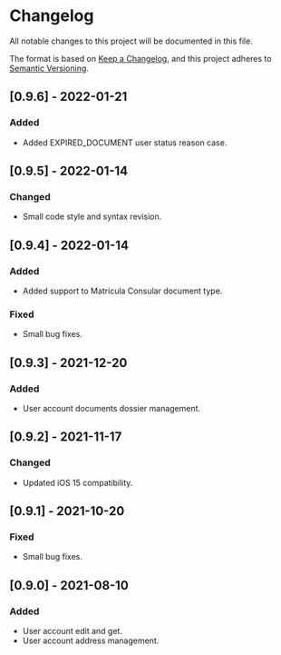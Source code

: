# Changelog
All notable changes to this project will be documented in this file.

The format is based on [Keep a Changelog](https://keepachangelog.com/en/1.0.0/),
and this project adheres to [Semantic Versioning](https://semver.org/spec/v2.0.0.html).

## [0.9.6] - 2022-01-21
### Added
- Added EXPIRED_DOCUMENT user status reason case.

## [0.9.5] - 2022-01-14
### Changed
- Small code style and syntax revision.

## [0.9.4] - 2022-01-14
### Added
- Added support to Matrícula Consular document type.
### Fixed
- Small bug fixes.

## [0.9.3] - 2021-12-20
### Added
- User account documents dossier management.

## [0.9.2] - 2021-11-17
### Changed
- Updated iOS 15 compatibility.

## [0.9.1] - 2021-10-20
### Fixed
- Small bug fixes.

## [0.9.0] - 2021-08-10
### Added
- User account edit and get.
- User account address management.